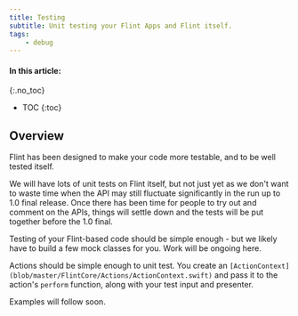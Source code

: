 ```yaml
---
title: Testing
subtitle: Unit testing your Flint Apps and Flint itself.
tags:
    - debug
---
```


#### In this article:
{:.no_toc}
* TOC
{:toc}

## Overview

Flint has been designed to make your code more testable, and to be well tested itself.

We will have lots of unit tests on Flint itself, but not just yet as we don't want to waste time when the API may still fluctuate significantly in the run up to 1.0 final release. Once there has been time for people to try out and comment on the APIs, things will settle down and the tests will be put together before the 1.0 final.

Testing of your Flint-based code should be simple enough - but we likely have to build a few mock classes for you. Work will be ongoing here. 

Actions should be simple enough to unit test. You create an `[ActionContext](blob/master/FlintCore/Actions/ActionContext.swift)` and pass it to the action's `perform` function, along with your test input and presenter.

Examples will follow soon.
